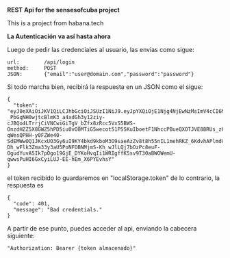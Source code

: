 **REST Api for the sensesofcuba project**

This is a project from habana.tech


**La Autenticación va así hasta ahora**

Luego de pedir las credenciales al usuario, las envias como sigue:

	url:		/api/login	
	method:		POST	
	JSON:		{"email":"user@domain.com","password":"password"}

Si todo marcha bien, recibirá la respuesta en un JSON como el sigue:

	{
	  "token": "eyJ0eXAiOiJKV1QiLCJhbGciOiJSUzI1NiJ9.eyJpYXQiOjE1Njg4NjEwNzMsImV4cCI6MTU2ODg2NDY3Mywicm9sZXMiOlsiUk9MRV9VU0VSIl0sInVzZXJuYW1lIjoidGVzdEB0ZXN0LmNvbSJ9.K9ScBy1u5IX8mOqATyw8_IMaK-_PbGqNH0wjtcBlmK3_a4xdGh3y12ziy-cJBQo4LTrrjCiVNCwiGiTgV_bZfx8zRcc5VxS5BWS-OnzdHZZ5X8GWZ5hPD5iu0vO8MTiG5wecot51PSSKuIboetF1NhccPBueQXOTJVE8BRUs_z6l4_fVNHGdAvQhFoZ_irWHOh4lYqh3K9kIFio_MZaHtnTA95B1BZRFrBkq0UNU_54rk2Put4peLnxtQ1mokZsQxzsg0L_WjOqPjdKcdXOhIFh7zvHWBb86beXBQnq8q7d50iqCPcFbv2_Gw4C3qLOs-qWesQPHH-y0FZWe40-SdEMWwOQ1JKcxUO3Gy6uI9KY4bkd9kboM3O9saeAzZv8t8h55nIL1mehRKZ_6KdvhAPlmdCp57M8iJiUnEk7OHUG2nQfG4n1YpgbCWRtw9lQUEccAUgZ2NZ7TuW0H2YanMLFavgS465OI8nd4ufpH718Yp5nCkFbQKvbar5reSsLx19NBfuFzaMYOLBgZ0h07d_crTN9IwBq-Dh_wFlk3Zma33y3aU5PoNFOBNMjmS-Kh_wJlLQj7bOzPc8euF-OgudYuvA5Ik7pOgo19GjE_DYKoHvqIi1WRIgffK5sv9T30aBWOWemU-qwwsPuHI6GxCyiLUJ-EE-hEm_X6PYEvhsY"
	}

el token recibido lo guardaremos en "localStorage.token"
de lo contrario, la respuesta es

	{
	  "code": 401,
	  "message": "Bad credentials."
	}

A partir de ese punto, puedes acceder al api, enviando la cabecera siguiente:

	"Authorization:	Bearer {token almacenado}"
